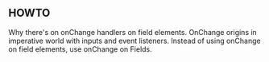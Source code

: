 ## HOWTO

Why there's on onChange handlers on field elements. OnChange origins in imperative world with inputs and event listeners.
Instead of using onChange on field elements, use onChange on Fields.
